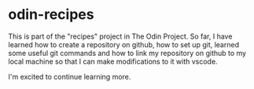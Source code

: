 # odin-recipes
This is part of the "recipes" project in The Odin Project.  So far, I have learned how to create a repository on github, how to set up git, learned some useful git commands and how to link my repository on github to my local machine so that I can make modifications to it with vscode.

I'm excited to continue learning more.